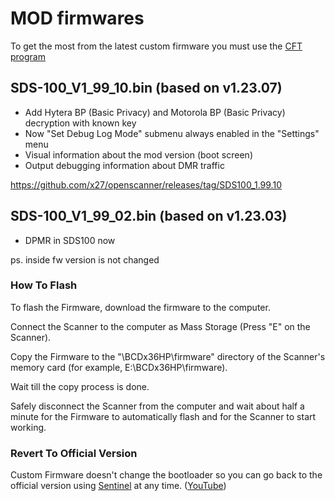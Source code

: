 # MOD firmwares

To get the most from the latest custom firmware you must use the [CFT program](https://github.com/x27/CFT)

## SDS-100_V1_99_10.bin (based on v1.23.07)

* Add Hytera BP (Basic Privacy) and Motorola BP (Basic Privacy) decryption with known key
* Now "Set Debug Log Mode" submenu always enabled in the "Settings" menu
* Visual information about the mod version (boot screen)
* Output debugging information about DMR traffic

https://github.com/x27/openscanner/releases/tag/SDS100_1.99.10

## SDS-100_V1_99_02.bin (based on v1.23.03)

- DPMR in SDS100 now

ps. inside fw version is not changed

### How To Flash

To flash the Firmware, download the firmware to the computer.

Connect the Scanner to the computer as Mass Storage (Press "E" on the Scanner).

Copy the Firmware to the "\BCDx36HP\firmware" directory of the Scanner's memory card (for example, E:\BCDx36HP\firmware).

Wait till the copy process is done.

Safely disconnect the Scanner from the computer and wait about half a minute for the Firmware to automatically flash and for the Scanner to start working.

### Revert To Official Version

Custom Firmware doesn't change the bootloader so you can go back to the official version using [Sentinel](https://info.uniden.com/twiki/bin/view/Unidenman4/BCDx36HPSentinel) at any time. ([YouTube](https://www.youtube.com/watch?v=ypdtc7nnMfk))
